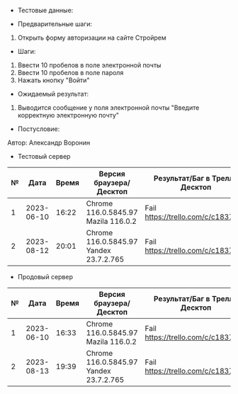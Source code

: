 * Тестовые данные:


* Предварительные шаги:
1. Открыть форму авторизации на сайте Стройрем

* Шаги:
1. Ввести 10 пробелов в поле электронной почты
2. Ввести 10 пробелов в поле пароля
3. Нажать кнопку "Войти"

* Ожидаемый результат:
1. Выводится сообщение у поля электронной почты "Введите корректную электронную почту"


* Постусловие:

Автор: Александр Воронин

* Тестовый сервер

 
|  №  | Дата       | Время |           Версия браузера/Десктоп          |        Результат/Баг в Трелло Десктоп    |             Версия браузера и ОС Тач      |           Результат/Баг в Трелло Тач          |  Дата Релиза  |  Имя   |
| --- | ---------- | ----- |-------------------------------------| ---------------------------------- | ---------------------------------- | ---------------------------------- | ------| ------  |
| 1   | 2023-06-10 | 16:22 |Chrome 116.0.5845.97 Mazila 116.0.2  | Fail  https://trello.com/c/c1837dE2| Chrome 116.0.5845.97               | Fail https://trello.com/c/c1837dE2 | 04.07 | Александр Воронин  |
| 2   | 2023-08-12 | 20:01 |Chrome 116.0.5845.97 Yandex 23.7.2.765| Fail https://trello.com/c/c1837dE2| Chrome 116.0.5845.97               | Fail https://trello.com/c/c1837dE2 | 13.08 | Сабина  |


* Продовый сервер


|  №  | Дата       | Время |           Версия браузера/Десктоп          |        Результат/Баг в Трелло Десктоп    |             Версия браузера и ОС Тач      |           Результат/Баг в Трелло Тач          |  Дата Релиза  |  Имя   |
| --- | ---------- | ----- |-------------------------------------| ---------------------------------- | ---------------------------------- | ---------------------------------- | ------| ------  |
| 1   | 2023-06-10 | 16:33 |Chrome 116.0.5845.97 Mazila 116.0.2  | Fail  https://trello.com/c/c1837dE2| Chrome 116.0.5845.97               | Fail https://trello.com/c/c1837dE2 | 04.07 | Александр Воронин  |
| 2   | 2023-08-13 | 19:39 |Chrome 116.0.5845.97 Yandex 23.7.2.765| Fail https://trello.com/c/c1837dE2| Chrome 116.0.5845.97               | Fail https://trello.com/c/c1837dE2 | 13.08 | Сабина  |